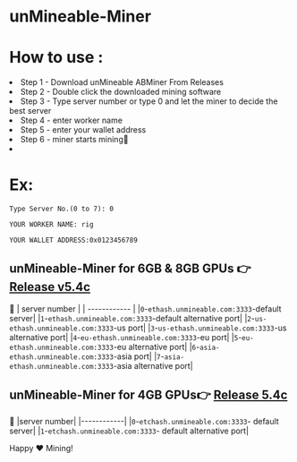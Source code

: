# unMineable-Miner
# How to use :
<li>Step 1 -  Download unMineable ABMiner From Releases</li>
<li>Step 2 -  Double click the downloaded mining software</li>
<li>Step 3 -  Type server number or type 0 and let the miner to decide the best server</li>
<li>Step 4 -  enter worker name</li>
<li>Step 5 -  enter your wallet address</li>
<li>Step 6 -  miner starts mining🚀 </li>
<li></>
  
# Ex:  
```batch
Type Server No.(0 to 7): 0

YOUR WORKER NAME: rig

YOUR WALLET ADDRESS:0x0123456789

```

## unMineable-Miner for 6GB & 8GB GPUs 👉 [Release v5.4c](https://github.com/ABMiner/unMineable-Miner/releases/tag/v.5.4c)
🔧 
| server number  |
| ------------ |
|`0`-`ethash.unmineable.com:3333`-default server|
|`1`-`ethash.unmineable.com:3333`-default alternative port|
|`2`-`us-ethash.unmineable.com:3333`-us port|
|`3`-`us-ethash.unmineable.com:3333`-us alternative port|
|`4`-`eu-ethash.unmineable.com:3333`-eu port|
|`5`-`eu-ethash.unmineable.com:3333`-eu alternative port|
|`6`-`asia-ethash.unmineable.com:3333`-asia port| 
|`7`-`asia-ethash.unmineable.com:3333`-asia alternative port|

## unMineable-Miner for 4GB GPUs👉 [Release 5.4c](https://github.com/ABMiner/unMineable-Miner/releases/tag/5.4c)

🔧 
|server number|
|------------|
|`0`-`etchash.unmineable.com:3333`- default server|
|`1`-`etchash.unmineable.com:3333`- default alternative port|

Happy ❤️ Mining!
